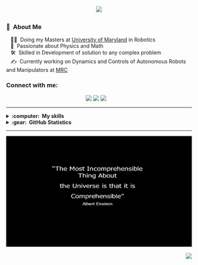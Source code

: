 <h1 align="center">
  <a href="https://git.io/typing-svg">
    <img src="https://readme-typing-svg.herokuapp.com/?lines=Hello,+There!+👋;I+am+Sahruday+Patti....;Nice+to+meet+you!&center=true&size=30">
  </a>
</h1>

### :space_invader: &nbsp;About Me

&nbsp;&nbsp;&nbsp;🧑‍💻 &nbsp;Doing my Masters at  [University of Maryland](https://eng.umd.edu/) in Robotics \
&nbsp;&nbsp;&nbsp;:seedling: &nbsp;Passionate about Physics and Math\
&nbsp;&nbsp;&nbsp;:hammer_and_wrench: &nbsp;Skilled in Development of solution to any complex problem\
&nbsp;&nbsp;&nbsp;:writing_hand: &nbsp;Currently working on Dynamics and Controls of Autonomous Robots and Manipulators at [MRC](https://facilities.robotics.umd.edu/ral.html)

<h3 align="left">Connect with me:</h3>
<p align="center">
  <a href="https://www.linkedin.com/in/sahruday"><img src="https://img.shields.io/badge/-LinkedIn-0077B5?style=for-the-badge&logo=Linkedin&logoColor=white"/></a> <a href="mailto:sahrudaypatti@gmail.com"><img src="https://img.shields.io/badge/-Email-D14836?style=for-the-badge&logo=Gmail&logoColor=white"/></a>
  <a href="mailto:sahrudayreddy@outlook.com"><img src="https://img.shields.io/badge/Microsoft_Outlook-0078D4?style=for-the-badge&logo=microsoft-outlook&logoColor=white" /></a>&nbsp;&nbsp;&nbsp;&nbsp;
</p>

<hr/>

<details>
  <summary><b>:computer: &nbsp;My skills</b></summary>
  <br/>


<div style="overflow-x: auto; width: 100%;">
  <table style="width: 200%; table-layout: fixed; border-collapse: collapse; white-space: nowrap;">

  <tbody>
  <tr>
      <td>Languages</td>
      <td><img src="https://img.shields.io/badge/c-%2300599C.svg?style=for-the-badge&logo=c&logoColor=white"></td>
      <td><img src="https://img.shields.io/badge/C%2B%2B-00599C?style=for-the-badge&logo=c%2B%2B&logoColor=white"></td>
      <td><img src="https://img.shields.io/badge/Python-3776AB?style=for-the-badge&logo=python&logoColor=white"></td>
      <td><img src="https://img.shields.io/badge/Go-00ADD8?style=for-the-badge&logo=go&logoColor=white"></td>
      <td><img src="https://img.shields.io/badge/matlab-E34F26?style=for-the-badge"></td>
      <td><img src="https://img.shields.io/badge/shell_script-%23121011.svg?style=for-the-badge&logo=gnu-bash&logoColor=white"></td>
      <td><img src="https://img.shields.io/badge/markdown-%23000000.svg?style=for-the-badge&logo=markdown&logoColor=white"></td>
      <td><img src="https://img.shields.io/badge/latex-%23008080.svg?style=for-the-badge&logo=latex&logoColor=white"></td>
      <td><img src="https://img.shields.io/badge/HTML5-E34F26?style=for-the-badge&logo=html5&logoColor=white"></td>
      <td><img src="https://img.shields.io/badge/CSS3-1572B6?style=for-the-badge&logo=css3&logoColor=white"></td>
    </tr>
    <tr>
      <td>Tools</td>
      <td><img src="https://img.shields.io/badge/opencv-%23white.svg?style=for-the-badge&logo=opencv&logoColor=white"/></td>
      <td><img src="https://img.shields.io/badge/ros-%230A0FF9.svg?style=for-the-badge&logo=ros&logoColor=white"/></td>
      <td><img src="https://img.shields.io/badge/git-%23F05033.svg?style=for-the-badge&logo=git&logoColor=white"></td>
      <td><img src="https://img.shields.io/badge/github-%23121011.svg?style=for-the-badge&logo=github&logoColor=white"></td>
      <td><img src="https://img.shields.io/badge/pycharm-143?style=for-the-badge&logo=pycharm&logoColor=black&color=black&labelColor=green"></td>
      <td><img src="https://img.shields.io/badge/VSCODE-007ACC.svg?&style=for-the-badge&logo=appveyor"></td>
      <td><img src="https://img.shields.io/badge/Anaconda-%2344A833.svg?style=for-the-badge&logo=anaconda&logoColor=white"></td>
      <td><img src="https://img.shields.io/badge/CMake-064F8C?style=for-the-badge&logo=cmake&logoColor=white"></td>
    </tr>
    <tr>
      <td>Frameworks</td>
      <td><img src="https://img.shields.io/badge/PyTorch-%23EE4C2C.svg?style=for-the-badge&logo=PyTorch&logoColor=white"></img></td>
      <td><img src="https://img.shields.io/badge/TensorFlow-%23FF6F00.svg?style=for-the-badge&logo=TensorFlow&logoColor=white"></img></td>
      <td><img src="https://img.shields.io/badge/scikit--learn-%23F7931E.svg?style=for-the-badge&logo=scikit-learn&logoColor=white"></img></td>
      <td><img src="https://img.shields.io/badge/SciPy-%230C55A5.svg?style=for-the-badge&logo=scipy&logoColor=%white"></img></td>
      <td><img src="https://img.shields.io/badge/Keras-%23D00000.svg?style=for-the-badge&logo=Keras&logoColor=white"></img></td>
      <td><img src="https://img.shields.io/badge/pandas-%23150458.svg?style=for-the-badge&logo=pandas&logoColor=white"></img></td>
      <td><img src="https://img.shields.io/badge/numpy-%23013243.svg?style=for-the-badge&logo=numpy&logoColor=white"></img></td>
      <td><img src="https://img.shields.io/badge/Matplotlib-%23ffffff.svg?style=for-the-badge&logo=Matplotlib&logoColor=black"></img></td>
    </tr>
    <tr>
      <td>CI</td>
      <td><img src="https://img.shields.io/badge/gitlab%20ci-%23181717.svg?style=for-the-badge&logo=gitlab&logoColor=white"></td>
      <td><img src="https://img.shields.io/badge/travis%20ci-%232B2F33.svg?style=for-the-badge&logo=travis&logoColor=white"></td>
      <td><img src="https://img.shields.io/badge/Codecov-F01F7A?style=for-the-badge&logo=Codecov&logoColor=white"></td> 
      <td><img src="https://img.shields.io/badge/Docker-2CA5E0?style=for-the-badge&logo=docker&logoColor=white"></td>
    </tr>
    <tr>
      <td>OS</td>
      <td><img src="https://img.shields.io/badge/Linux-FCC624?style=for-the-badge&logo=linux&logoColor=black"></td>
      <td><img src="https://img.shields.io/badge/Windows-0078D6?style=for-the-badge&logo=windows&logoColor=white"></td>
      <td><img src="https://img.shields.io/badge/iOS-000000?style=for-the-badge&logo=ios&logoColor=white"></td>
    </tr>
    
  </tbody>
</table>
</div>
</details>

<details>
  <summary><b>:gear: &nbsp;GitHub Statistics</b></summary>
  <br/>
    <p align="center">
        <img height="137px" src="https://github-readme-streak-stats.herokuapp.com/?user=saahu27&hide_border=true&theme=nightowl" />
    </p>
    <p align="center">
        <img height="137px" src="https://github-readme-stats.vercel.app/api?username=saahu27&hide_title=true&hide_border=true&show_icons=true&include_all_commits=true&count_private=true&line_height=21&theme=nightowl" /> <img height="137px" src="https://github-readme-stats.vercel.app/api/top-langs/?username=saahu27&hide=html&hide_title=true&hide_border=true&layout=compact&langs_count=8&theme=nightowl" />
    </p>
</details>

<hr/>

<img width = "800px" height="300px" src="https://github.com/saahu27/saahu27/blob/main/Quote.jpg"></img>

<p align="right">
<img src="https://komarev.com/ghpvc/?username=saahu27&style=plastic&label=Views"><img>
</p>




